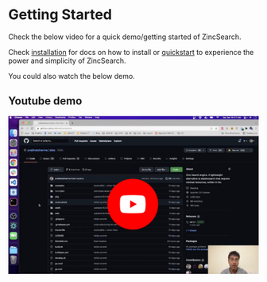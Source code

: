# Getting Started
Check the below video for a quick demo/getting started of ZincSearch.

Check [installation](/installation) for docs on how to install or [quickstart](./05_quickstart.md) to experience the power and simplicity of ZincSearch. 

You could also watch the below demo.

## Youtube demo

[![ZincSearch Youtube](./images/zinc-youtube.jpg)](https://www.youtube.com/watch?v=aZXtuVjt1ow)
